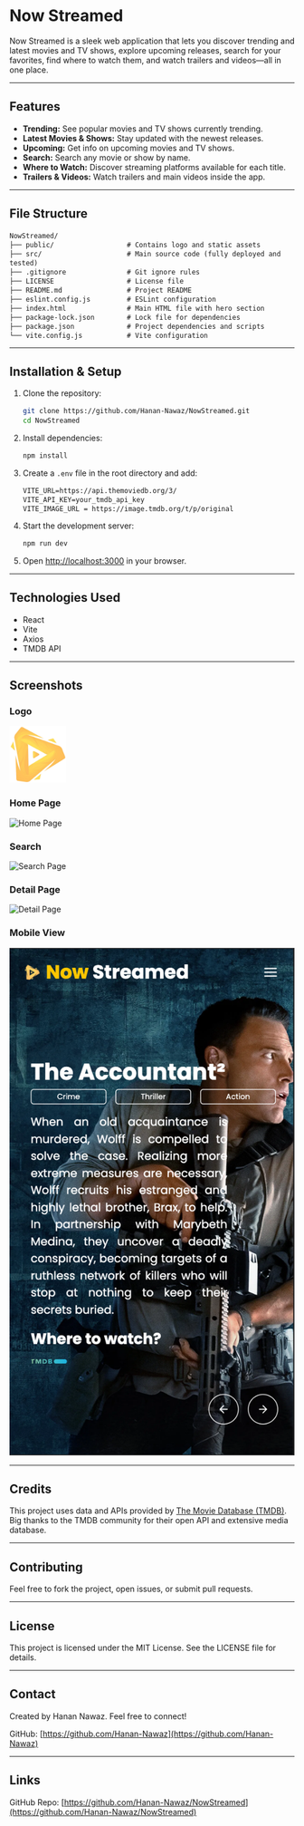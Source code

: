 # Now Streamed

Now Streamed is a sleek web application that lets you discover trending and latest movies and TV shows, explore upcoming releases, search for your favorites, find where to watch them, and watch trailers and videos—all in one place.

---

## Features

- **Trending:** See popular movies and TV shows currently trending.  
- **Latest Movies & Shows:** Stay updated with the newest releases.  
- **Upcoming:** Get info on upcoming movies and TV shows.  
- **Search:** Search any movie or show by name.  
- **Where to Watch:** Discover streaming platforms available for each title.  
- **Trailers & Videos:** Watch trailers and main videos inside the app.

---

## File Structure

```
NowStreamed/
├── public/                  # Contains logo and static assets
├── src/                     # Main source code (fully deployed and tested)
├── .gitignore               # Git ignore rules
├── LICENSE                  # License file
├── README.md                # Project README
├── eslint.config.js         # ESLint configuration
├── index.html               # Main HTML file with hero section
├── package-lock.json        # Lock file for dependencies
├── package.json             # Project dependencies and scripts
└── vite.config.js           # Vite configuration
```

---

## Installation & Setup

1. Clone the repository:

   ```bash
   git clone https://github.com/Hanan-Nawaz/NowStreamed.git
   cd NowStreamed
   ```

2. Install dependencies:

   ```bash
   npm install
   ```

3. Create a `.env` file in the root directory and add:

   ```
   VITE_URL=https://api.themoviedb.org/3/
   VITE_API_KEY=your_tmdb_api_key
   VITE_IMAGE_URL = https://image.tmdb.org/t/p/original
   ```

4. Start the development server:

   ```bash
   npm run dev
   ```

5. Open [http://localhost:3000](http://localhost:3000) in your browser.

---

## Technologies Used

- React  
- Vite  
- Axios  
- TMDB API  

---

## Screenshots

### Logo

<img src="https://github.com/Hanan-Nawaz/NowStreamed/blob/main/src/assets/images/logo.png" height="100px" width="100px"/>

### Home Page

![Home Page](https://github.com/Hanan-Nawaz/NowStreamed/blob/main/src/assets/images/home.png)

### Search

![Search Page](https://github.com/Hanan-Nawaz/NowStreamed/blob/main/src/assets/images/sreach.png)

### Detail Page

![Detail Page](https://github.com/Hanan-Nawaz/NowStreamed/blob/main/src/assets/images/detail.png)

### Mobile View

![Mobile View](https://github.com/Hanan-Nawaz/NowStreamed/blob/main/src/assets/images/mobile.png)

---

## Credits

This project uses data and APIs provided by [The Movie Database (TMDB)](https://www.themoviedb.org/).  
Big thanks to the TMDB community for their open API and extensive media database.

---

## Contributing

Feel free to fork the project, open issues, or submit pull requests.

---

## License

This project is licensed under the MIT License. See the LICENSE file for details.

---

## Contact

Created by Hanan Nawaz. Feel free to connect!  

GitHub: [https://github.com/Hanan-Nawaz](https://github.com/Hanan-Nawaz)

---

## Links

GitHub Repo: [https://github.com/Hanan-Nawaz/NowStreamed](https://github.com/Hanan-Nawaz/NowStreamed)
